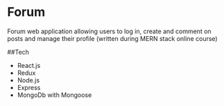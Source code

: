 # Forum
Forum web application allowing users to log in, create and comment on posts and manage their profile (written during MERN stack online course)

 ##Tech

- React.js
- Redux
- Node.js
- Express
- MongoDb with Mongoose
